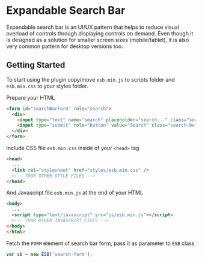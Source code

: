 # Expandable Search Bar

Expandable search bar is an UI/UX pattern that helps to reduce visual overload of controls through displaying controls on demand. Even though it is designed as a solution for smaller screen sizes (mobile/tablet), it is also very common pattern for desktop versions too. 


## Getting Started

To start using the plugin copy/move `esb.min.js` to scripts folder and `esb.min.css` to your styles folder.

Prepare your HTML

```html
<form id="searchBarForm" role="search">
  <div>
    <input type="text" name="search" placeholder="search..." class="search-query" />
    <input type="submit" role="button" value="Search" class="search-button icon icon-search">
  </div>
</form>
```

Include CSS file `esb.min.css` inside of your `<head>` tag 

```html
<head>
  ...
  <link rel="stylesheet" href="styles/esb.min.css" />
  <!-- YOUR OTHER STYLE FILES -->
</head>
```

And Javascript file `esb.min.js` at the end of your HTML 

```html
<body>
  ...
  <script type="text/javascript" src="js/esb.min.js"></script>
  <!-- YOUR OTHER JAVASCRIPT FILES -->
</body>
</html>
```

Fetch the `FORM` element of search bar form, pass it as parameter to `ESB` class

```javascript
var sb = new ESB('search-form');

```

<!-- Introduction - Summary - Installation - Downloads - FAQ - API explorer - Getting Started - Examples - Contributors -->



